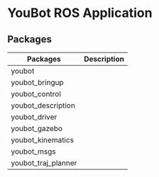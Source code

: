 # YouBot ROS Application

## Packages

| Packages | Description |
| ------ | ------ |
| youbot |  |
| youbot_bringup |  |
| youbot_control |  |
| youbot_description |  |
| youbot_driver |  |
| youbot_gazebo |  |
| youbot_kinematics |  |
| youbot_msgs |  |
| youbot_traj_planner |  |

